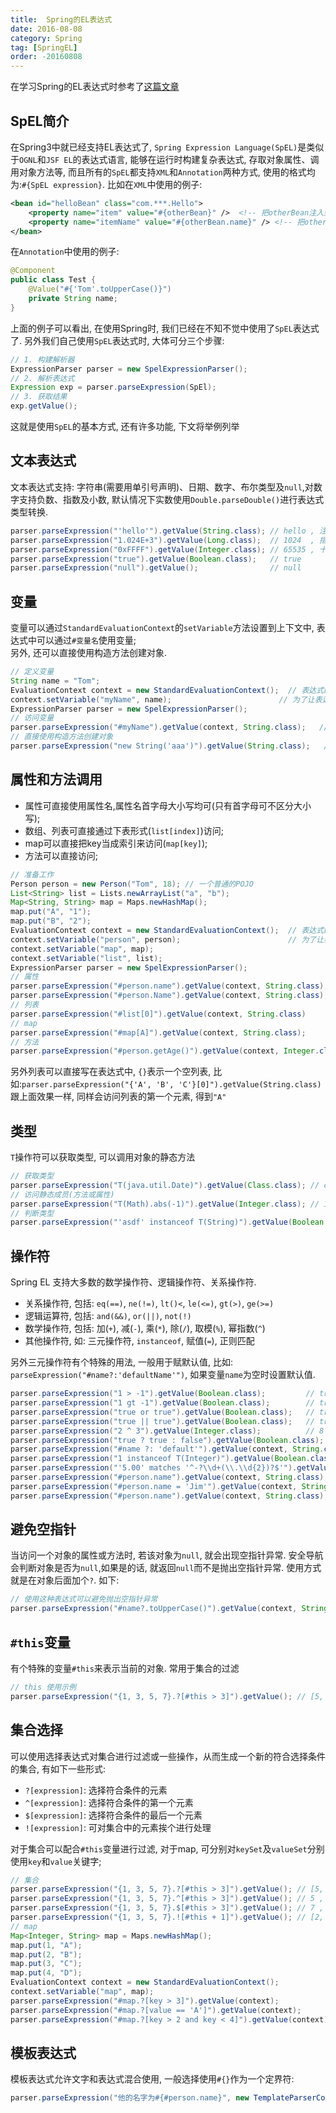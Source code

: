```yaml
---
title:  Spring的EL表达式
date: 2016-08-08
category: Spring
tag: [SpringEL]
order: -20160808
---
```

在学习Spring的EL表达式时参考了[这篇文章](http://iyiguo.net/blog/2011/06/19/spring-expression-language/)


## SpEL简介
在Spring3中就已经支持EL表达式了, `Spring Expression Language(SpEL)`是类似于`OGNL`和`JSF EL`的表达式语言, 能够在运行时构建复杂表达式, 存取对象属性、调用对象方法等, 而且所有的`SpEL`都支持`XML`和`Annotation`两种方式, 使用的格式均为:`#{SpEL expression}`. 比如在`XML`中使用的例子:

```xml
<bean id="helloBean" class="com.***.Hello">
    <property name="item" value="#{otherBean}" />  <!-- 把otherBean注入到helloBean的item属性中 -->
    <property name="itemName" value="#{otherBean.name}" /> <!-- 把otherBean的name注入到helloBean的itemName属性中 -->
</bean>
```

在`Annotation`中使用的例子:

```java
@Component
public class Test {
    @Value("#{'Tom'.toUpperCase()}")
    private String name;
}
```

上面的例子可以看出, 在使用Spring时, 我们已经在不知不觉中使用了`SpEL`表达式了. 另外我们自己使用`SpEL`表达式时, 大体可分三个步骤:

```java
// 1. 构建解析器
ExpressionParser parser = new SpelExpressionParser();
// 2. 解析表达式
Expression exp = parser.parseExpression(SpEl);
// 3. 获取结果
exp.getValue();
```

这就是使用`SpEL`的基本方式, 还有许多功能, 下文将举例列举

## 文本表达式
文本表达式支持: 字符串(需要用单引号声明)、日期、数字、布尔类型及`null`,对数字支持负数、指数及小数, 默认情况下实数使用`Double.parseDouble()`进行表达式类型转换.

```java
parser.parseExpression("'hello'").getValue(String.class); // hello , 注意单引号
parser.parseExpression("1.024E+3").getValue(Long.class);  // 1024  , 指数形式
parser.parseExpression("0xFFFF").getValue(Integer.class); // 65535 , 十六进制
parser.parseExpression("true").getValue(Boolean.class);   // true
parser.parseExpression("null").getValue();                // null
```

## 变量
变量可以通过`StandardEvaluationContext`的`setVariable`方法设置到上下文中, 表达式中可以通过`#变量名`使用变量;  
另外, 还可以直接使用构造方法创建对象.

```java
// 定义变量
String name = "Tom";
EvaluationContext context = new StandardEvaluationContext();  // 表达式的上下文,
context.setVariable("myName", name);                        // 为了让表达式可以访问该对象, 先把对象放到上下文中
ExpressionParser parser = new SpelExpressionParser();
// 访问变量
parser.parseExpression("#myName").getValue(context, String.class);   // Tom , 使用变量
// 直接使用构造方法创建对象
parser.parseExpression("new String('aaa')").getValue(String.class);   // aaa
```

## 属性和方法调用

* 属性可直接使用属性名,属性名首字母大小写均可(只有首字母可不区分大小写);  
* 数组、列表可直接通过下表形式(`list[index]`)访问;  
* map可以直接把key当成索引来访问(`map[key]`);
* 方法可以直接访问;

```java
// 准备工作
Person person = new Person("Tom", 18); // 一个普通的POJO
List<String> list = Lists.newArrayList("a", "b");
Map<String, String> map = Maps.newHashMap();
map.put("A", "1");
map.put("B", "2");
EvaluationContext context = new StandardEvaluationContext();  // 表达式的上下文,
context.setVariable("person", person);                        // 为了让表达式可以访问该对象, 先把对象放到上下文中
context.setVariable("map", map);
context.setVariable("list", list);
ExpressionParser parser = new SpelExpressionParser();
// 属性
parser.parseExpression("#person.name").getValue(context, String.class);       // Tom , 属性访问
parser.parseExpression("#person.Name").getValue(context, String.class);       // Tom , 属性访问, 但是首字母大写了
// 列表
parser.parseExpression("#list[0]").getValue(context, String.class)           // a , 下标
// map
parser.parseExpression("#map[A]").getValue(context, String.class);           // 1 , key
// 方法
parser.parseExpression("#person.getAge()").getValue(context, Integer.class); // 18 , 方法访问
```

另外列表可以直接写在表达式中, `{}`表示一个空列表, 比如:`parser.parseExpression("{'A', 'B', 'C'}[0]").getValue(String.class)`跟上面效果一样, 同样会访问列表的第一个元素, 得到`"A"`

## 类型
`T`操作符可以获取类型, 可以调用对象的静态方法

```java
// 获取类型
parser.parseExpression("T(java.util.Date)").getValue(Class.class); // class java.util.Date
// 访问静态成员(方法或属性)
parser.parseExpression("T(Math).abs(-1)").getValue(Integer.class); // 1
// 判断类型
parser.parseExpression("'asdf' instanceof T(String)").getValue(Boolean.class); // true;
```

## 操作符
Spring EL 支持大多数的数学操作符、逻辑操作符、关系操作符.

* 关系操作符, 包括: `eq(==)`, `ne(!=)`, `lt()<`, `le(<=)`, `gt(>)`, `ge(>=)`
* 逻辑运算符, 包括: `and(&&)`, `or(||)`, `not(!)`
* 数学操作符, 包括: 加(`+`), 减(`-`), 乘(`*`), 除(`/`), 取模(`%`), 幂指数(`^`)
* 其他操作符, 如: 三元操作符, `instanceof`, 赋值(`=`), 正则匹配

另外三元操作符有个特殊的用法, 一般用于赋默认值, 比如: `parseExpression("#name?:'defaultName'")`, 如果变量`name`为空时设置默认值.

```java
parser.parseExpression("1 > -1").getValue(Boolean.class);         // true
parser.parseExpression("1 gt -1").getValue(Boolean.class);        // true
parser.parseExpression("true or true").getValue(Boolean.class);   // true
parser.parseExpression("true || true").getValue(Boolean.class);   // true
parser.parseExpression("2 ^ 3").getValue(Integer.class);          // 8
parser.parseExpression("true ? true : false").getValue(Boolean.class); // true
parser.parseExpression("#name ?: 'default'").getValue(context, String.class); // default
parser.parseExpression("1 instanceof T(Integer)").getValue(Boolean.class); // true
parser.parseExpression("'5.00' matches '^-?\\d+(\\.\\d{2})?$'").getValue(Boolean.class); // true
parser.parseExpression("#person.name").getValue(context, String.class);  // Tom , 原来的值
parser.parseExpression("#person.name = 'Jim'").getValue(context, String.class); // Jim , 赋值之后
parser.parseExpression("#person.name").getValue(context, String.class);  // Jim, 赋值起了作用
```

## 避免空指针
当访问一个对象的属性或方法时, 若该对象为`null`, 就会出现空指针异常. 安全导航会判断对象是否为`null`,如果是的话, 就返回`null`而不是抛出空指针异常. 使用方式就是在对象后面加个`?`. 如下:

```java
// 使用这种表达式可以避免抛出空指针异常
parser.parseExpression("#name?.toUpperCase()").getValue(context, String.class); // null
```

## `#this`变量
有个特殊的变量`#this`来表示当前的对象. 常用于集合的过滤

```java
// this 使用示例
parser.parseExpression("{1, 3, 5, 7}.?[#this > 3]").getValue(); // [5, 7]
```

## 集合选择
可以使用选择表达式对集合进行过滤或一些操作，从而生成一个新的符合选择条件的集合, 有如下一些形式:

* `?[expression]`: 选择符合条件的元素
* `^[expression]`: 选择符合条件的第一个元素
* `$[expression]`: 选择符合条件的最后一个元素
* `![expression]`: 可对集合中的元素挨个进行处理

对于集合可以配合`#this`变量进行过滤, 对于map, 可分别对`keySet`及`valueSet`分别使用`key`和`value`关键字;

```java
// 集合
parser.parseExpression("{1, 3, 5, 7}.?[#this > 3]").getValue(); // [5, 7] , 选择元素
parser.parseExpression("{1, 3, 5, 7}.^[#this > 3]").getValue(); // 5 , 第一个
parser.parseExpression("{1, 3, 5, 7}.$[#this > 3]").getValue(); // 7 , 最后一个
parser.parseExpression("{1, 3, 5, 7}.![#this + 1]").getValue(); // [2, 4, 6, 8] ,每个元素都加1
// map
Map<Integer, String> map = Maps.newHashMap();
map.put(1, "A");
map.put(2, "B");
map.put(3, "C");
map.put(4, "D");
EvaluationContext context = new StandardEvaluationContext();
context.setVariable("map", map);
parser.parseExpression("#map.?[key > 3]").getValue(context);             // {4=D}
parser.parseExpression("#map.?[value == 'A']").getValue(context);        // {1=A}
parser.parseExpression("#map.?[key > 2 and key < 4]").getValue(context); // {3=C}
```

## 模板表达式
模板表达式允许文字和表达式混合使用, 一般选择使用`#{}`作为一个定界符:

```java
parser.parseExpression("他的名字为#{#person.name}", new TemplateParserContext()).getValue(context); // 他的名字为Tom
```
